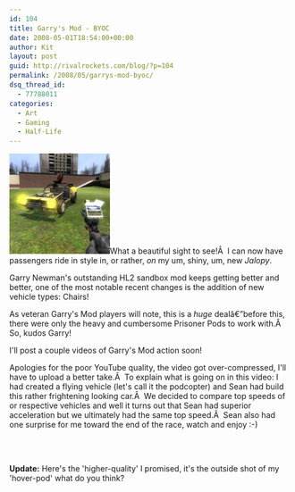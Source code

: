 ```yaml
---
id: 104
title: Garry's Mod - BYOC
date: 2008-05-01T18:54:00+00:00
author: Kit
layout: post
guid: http://rivalrockets.com/blog/?p=104
permalink: /2008/05/garrys-mod-byoc/
dsq_thread_id:
  - 77788011
categories:
  - Art
  - Gaming
  - Half-Life
---
```

[<img class="alignleft size-thumbnail wp-image-109" title="garrysmod1" src="/content/2008/05/garrysmod1-180x180.jpg" alt="" width="180" height="180" />](/content/2008/05/garrysmod1.jpg)What a beautiful sight to see!Â  I can now have passengers ride in style in, or rather, _on_ my um, shiny, um, new _Jalopy_.

Garry Newman's outstanding HL2 sandbox mod keeps getting better and better, one of the most notable recent changes is the addition of new vehicle types: Chairs!

As veteran Garry's Mod players will note, this is a _huge_ dealâ€”before this, there were only the heavy and cumbersome Prisoner Pods to work with.Â  So, kudos Garry!

I'll post a couple videos of Garry's Mod action soon!

Apologies for the poor YouTube quality, the video got over-compressed, I'll have to upload a better take.Â  To explain what is going on in this video: I had created a flying vehicle (let's call it the podcopter) and Sean had build this rather frightening looking car.Â  We decided to compare top speeds of or respective vehicles and well it turns out that Sean had superior acceleration but we ultimately had the same top speed.Â  Sean also had one surprise for me toward the end of the race, watch and enjoy :-)
  


<center>
  <br /> <br />
</center>

**Update:** Here's the 'higher-quality' I promised, it's the outside shot of my 'hover-pod' what do you think?

<center>
  <br /> <br />
</center>